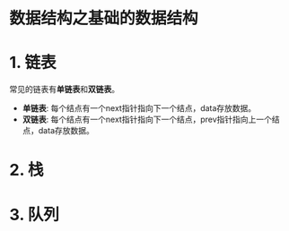 数据结构之基础的数据结构
========

# 1. 链表

常见的链表有**单链表**和**双链表**。

- **单链表**: 每个结点有一个next指针指向下一个结点，data存放数据。
- **双链表**: 每个结点有一个next指针指向下一个结点，prev指针指向上一个结点，data存放数据。


# 2. 栈

# 3. 队列